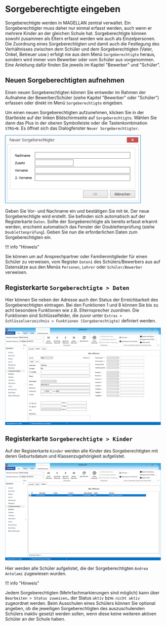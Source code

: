 # Sorgeberechtigte eingeben

Sorgeberechtigte werden in MAGELLAN zentral verwaltet. Ein Sorgeberechtigter muss daher nur einmal erfasst werden, auch wenn er mehrere Kinder an der gleichen Schule hat. Sorgeberechtigte können sowohl zusammen als Eltern erfasst werden wie auch als Einzelpersonen.
Die Zuordnung eines Sorgeberechtigten und damit auch die Festlegung des Verhältnisses zwischen dem Schüler und dem Sorgeberechtigten (Vater, Onkel, Betreuer usw.) erfolgt nie aus dem Menü `Sorgeberechtigte` heraus, sondern wird immer vom Bewerber oder vom Schüler aus vorgenommen. Eine Anleitung dafür finden Sie jeweils im Kapitel "Bewerber" und "Schüler".

## Neuen Sorgeberechtigten aufnehmen

Einen neuen Sorgeberechtigten können Sie entweder im Rahmen der Aufnahme der Bewerber/Schüler (siehe Kapitel "Bewerber" oder "Schüler") erfassen oder direkt im Menü `Sorgeberechtigte` eingeben. 

Um einen neuen Sorgeberechtigten aufzunehmen, klicken Sie in der Startleiste auf der linken Bildschirmseite auf `Sorgeberechtigte`. Wählen Sie dann das Plus in der oberen Symbolleiste oder die Tastenkombination `STRG+N`. Es öffnet sich das Dialogfenster `Neuer Sorgeberechtigter`.
 
![Neuer Sorgeberechtigter](../../assets/images/schueler_40neuer.sorgebe.png)

Geben Sie Vor- und Nachname ein und bestätigen Sie mit `OK`.
Der neue Sorgeberechtigte wird erstellt. Sie befinden sich automatisch auf der Registerkarte `Daten`. Sollte der Sorgeberechtigte als bereits erfasst erkannt werden, erscheint automatisch das Fenster der Doublettenprüfung (siehe `Doublettenprüfung`). Geben Sie nun die erforderlichen Daten zum Sorgeberechtigten ein. 

!!! info "Hinweis"

  Sie können um auf Ansprechpartner oder Familienmitglieder für einen Schüler zu verweisen, vom Register `Daten1` des Schülers/Bewerbers aus auf Datensätze aus den Menüs `Personen`, `Lehrer` oder `Schüler/Bewerber` verweisen.

## Registerkarte `Sorgeberechtigte > Daten`

Hier können Sie neben der Adresse auch den Status der Erreichbarkeit des Sorgeberechtigten eintragen. Bei den Funktionen 1 und 8 können Sie bis zu acht besondere Funktionen wie z.B. Elternsprecher zuordnen. Die Funktionen sind Schlüsselfelder, die zuvor unter `Extras > Schlüsselverzeichnis > Funktionen (Sorgeberechtigte)` definiert werden.
 
![Ansicht `Sorgeberechtigte > Daten`](../../assets/images/schueler_41sorge.daten.png)
 

## Registerkarte `Sorgeberechtigte > Kinder`

Auf der Registerkarte `Kinder` werden alle Kinder des Sorgeberechtigten mit deren Geburtsdatum und Klassenzugehörigkeit aufgelistet.
 
![Sorgeberechtigte > Unterkarte Kinder](../../assets/images/schueler_42sorge.kinder.png)

Hier werden alle Schüler aufgelistet, die der Sorgeberechtigten `Andrea Antelami` zugewiesen wurden.

!!! info "Hinweis"

  Jedem Sorgeberechtigten (Mehrfachmarkierungen sind möglich) kann über `Bearbeiten > Status zuweisen…` der Status `aktiv` bzw. `nicht aktiv` zugeordnet werden. Beim Ausschulen eines Schülers können Sie optional angeben, ob die jeweiligen Sorgeberechtigten des auszuschulenden Schülers inaktiv gesetzt werden sollen, wenn diese keine weiteren aktiven Schüler an der Schule haben.
